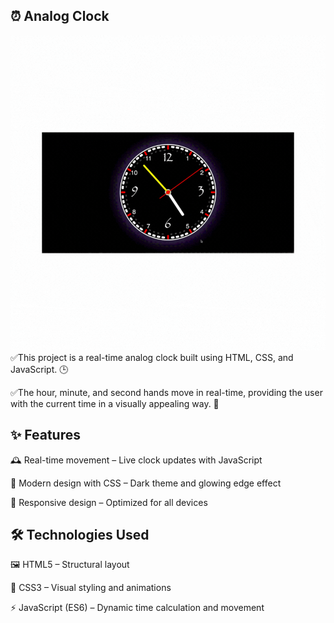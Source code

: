 ## ⏰ Analog Clock

![](./src/analogClock.gif)
✅This project is a real-time analog clock built using HTML, CSS, and JavaScript. 🕒

✅The hour, minute, and second hands move in real-time, providing the user with the current time in a visually appealing way. 🌟


## ✨ Features

🕰 Real-time movement – Live clock updates with JavaScript

🎨 Modern design with CSS – Dark theme and glowing edge effect

📱 Responsive design – Optimized for all devices


## 🛠 Technologies Used

🖼 HTML5 – Structural layout

🎨 CSS3 – Visual styling and animations

⚡ JavaScript (ES6) – Dynamic time calculation and movement


